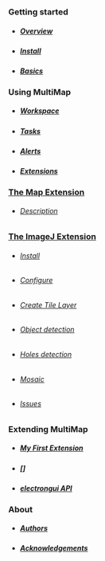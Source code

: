 
### Getting started

- ##### [Overview](_posts/overview.md)

- ##### [Install](_posts/install.md)

- ##### [Basics](_posts/basics.md)

### Using MultiMap

- ##### [Workspace](_posts/workspace.md)

- ##### [Tasks](_posts/tasks.md)

- ##### [Alerts](_posts/alerts.md)

- ##### [Extensions](_posts/extensions.md)

### [The Map Extension](_posts/mapextension.md)
  - ###### [Description](_posts/mapextension.md#description)

### [The ImageJ Extension](_posts/ImageJExtension.md)
  - ###### [Install](_posts/ImageJExtension.md#install)
  - ###### [Configure](_posts/ImageJExtension.md#configure)
  - ###### [Create Tile Layer](_posts/ImageJExtension.md#create-tile-layer)
  - ###### [Object detection](_posts/ImageJExtension.md#object-detection)
  - ###### [Holes detection](_posts/ImageJExtension.md#holes-detection)
  - ###### [Mosaic](_posts/ImageJExtension.md#mosaic)
  - ###### [Issues](_posts/ImageJExtension.md#issues)

### Extending MultiMap

- ##### [My First Extension](_posts/myfirstextension.md)
- ##### []
- ##### [electrongui API](https://gherardovarando.github.io/electrongui/API.html)



### About
- ##### [Authors](_posts/Authors.md)
- ##### [Acknowledgements](_posts/Acknowledgements.md)
